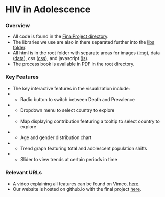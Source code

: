 HIV in Adolescence
===

### Overview

* All code is found in the <a href="https://github.com/smilroy/cs171-final-project/tree/master/FinalProject">FinalProject directory</a>. 
* The libraries we use are also in there separated further into the <a href="https://github.com/smilroy/cs171-final-project/tree/master/FinalProject/libs">libs folder</a>. 
* All html is in the root folder with separate areas for images (<a href="https://github.com/smilroy/cs171-final-project/tree/master/FinalProject/img">img</a>), data (<a href="https://github.com/smilroy/cs171-final-project/tree/master/FinalProject/data">data</a>), css (<a href="https://github.com/smilroy/cs171-final-project/tree/master/FinalProject/css">css</a>), and javascript (<a href="https://github.com/smilroy/cs171-final-project/tree/master/FinalProject/js">js</a>).
* The process book is available in PDF in the root directory.

### Key Features

* The key interactive features in the visualization include:
* * Radio button to switch between Death and Prevalence
* * Dropdown menu to select country to explore
* * Map displaying contribution featuring a tooltip to select country to explore
* * Age and gender distribution chart
* * Trend graph featuring total and adolescent population shifts
* * Slider to view trends at certain periods in time

### Relevant URLs

* A video explaining all features can be found on Vimeo, <a href="https://vimeo.com/126763595">here</a>.
* Our website is hosted on github.io with the final project <a href="http://smilroy.github.io/cs171-final-project/FinalProject/">here</a>. 